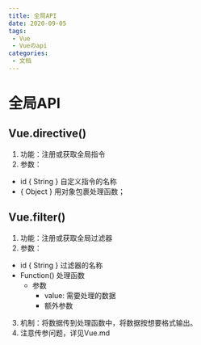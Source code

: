 ```yaml
---
title: 全局API
date: 2020-09-05
tags:
 - Vue
 - Vueのapi
categories: 
 - 文档
---
```

# 全局API
## Vue.directive()
1. 功能：注册或获取全局指令
2. 参数： 
- id { String } 自定义指令的名称
- { Object } 用对象包裹处理函数；
## Vue.filter()
1. 功能：注册或获取全局过滤器
2. 参数：
- id { String } 过滤器的名称
- Function() 处理函数
    - 参数
        - value: 需要处理的数据
        - 额外参数
3. 机制：将数据传到处理函数中，将数据按想要格式输出。
4. 注意传参问题，详见Vue.md